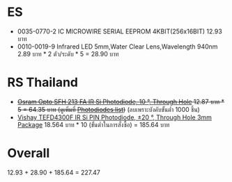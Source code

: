 # ES
  - 0035-0770-2	IC MICROWIRE SERIAL EEPROM 4KBIT(256x16BIT) 12.93	บาท
  - 0010-0019-9	Infrared LED 5mm,Water Clear Lens,Wavelength 940nm 2.89 บาท * 2 ตัว/ระดับ * 5 = 28.90 บาท
  
# RS Thailand
  - ~~[Osram Opto SFH 213 FA IR Si Photodiode, 10 °, Through Hole](http://th.rs-online.com/web/p/photodiodes/9128564/)  12.87 บาท * 5 = 64.35 บาท (ดูเพิ่มที่ [Photodiodes list](http://th.rs-online.com/web/c/displays-optoelectronics/optocouplers-photodetectors-photointerrupters/photodiodes/#sort-by=P_breakPrice1&sort-order=asc))~~ (ลบเพราะบังคับขั้นต่ำ 1000 ชิ้น)
  - [Vishay TEFD4300F IR Si PIN Photodiode, ±20 °, Through Hole 3mm Package](http://th.rs-online.com/web/p/photodiodes/7730427/) 18.564 บาท * 10 (ขั้นต่ำในการสั่งซื้อ) = 185.64 บาท
  
# Overall
12.93 + 28.90 + 185.64 = 227.47

